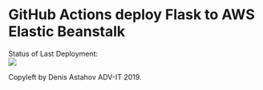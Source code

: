 # GitHub Actions deploy Flask to AWS Elastic Beanstalk




Status of Last Deployment:<br>
<img src="https://github.com/Evgen941-max/awss/workflows/CI-CD-Pipeline-to-AWS-ElasticBealstalk/badge.svg?branch=master"><br>


Copyleft by Denis Astahov ADV-IT 2019.

